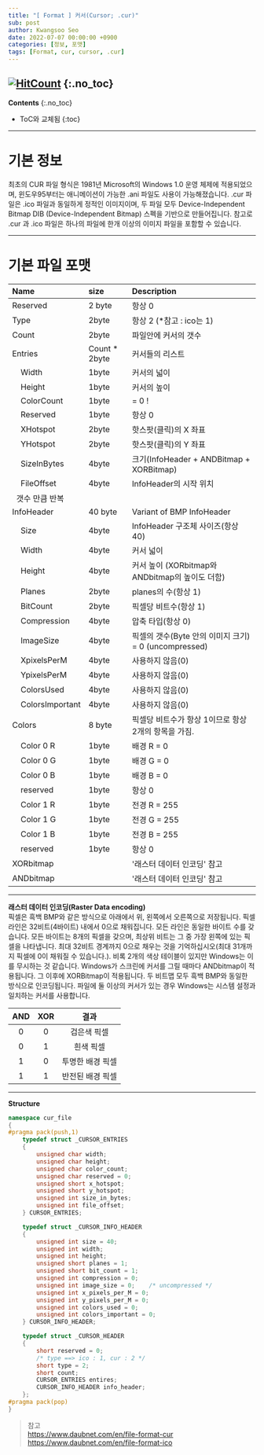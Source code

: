 ```yaml
---
title: "[ Format ] 커서(Cursor; .cur)" 
sub: post
author: Kwangsoo Seo
date: 2022-07-07 00:00:00 +0900
categories: [정보, 포맷]
tags: [Format, cur, cursor, .cur]
---
```

[![HitCount](https://hits.dwyl.com/MonosLab/post3.svg?style=flat-square)](http://hits.dwyl.com/MonosLab/post3)
{:.no_toc}
---
**Contents**
{:.no_toc}

* ToC와 교체됨
{:toc}  

---
# **기본 정보**  
최초의 CUR 파일 형식은 1981년 Microsoft의 Windows 1.0 운영 체제에 적용되었으며, 윈도우95부터는 애니메이션이 가능한 .ani 파일도 사용이 가능해졌습니다. .cur 파일은 .ico 파일과 동일하게 정적인 이미지이며, 두 파일 모두 Device-Independent Bitmap DIB (Device-Independent Bitmap) 스펙을 기반으로 만들어집니다. 참고로 .cur 과 .ico 파일은 하나의 파일에 한개 이상의 이미지 파일을 포함할 수 있습니다.   

---

# **기본 파일 포맷**  

| Name | size | Description |   
| :--- | :--- | :--- |   
| Reserved | 2 byte | 항상 0 |   
| Type | 2byte | 항상 2 (*참고 : ico는 1) |   
| Count | 2byte | 파일안에 커서의 갯수 |   
| Entries | Count * 2byte | 커서들의 리스트 |   
| &nbsp;&nbsp;&nbsp;&nbsp;Width | 1byte  | 커서의 넓이 |   
| &nbsp;&nbsp;&nbsp;&nbsp;Height | 1byte  | 커서의 높이 |   
| &nbsp;&nbsp;&nbsp;&nbsp;ColorCount | 1byte  | = 0 ! |   
| &nbsp;&nbsp;&nbsp;&nbsp;Reserved | 1byte  | 항상 0 |   
| &nbsp;&nbsp;&nbsp;&nbsp;XHotspot | 2byte  | 핫스팟(클릭)의 X 좌표 |   
| &nbsp;&nbsp;&nbsp;&nbsp;YHotspot | 2byte  | 핫스팟(클릭)의 Y 좌표 |   
| &nbsp;&nbsp;&nbsp;&nbsp;SizeInBytes | 4byte  | 크기(InfoHeader + ANDBitmap + XORBitmap) |   
| &nbsp;&nbsp;&nbsp;&nbsp;FileOffset | 4byte  | InfoHeader의 시작 위치 |   
| &nbsp;&nbsp;갯수 만큼 반복 |  |  |   
| InfoHeader | 40 byte | Variant of BMP InfoHeader |   
| &nbsp;&nbsp;&nbsp;&nbsp;Size | 4byte  | InfoHeader 구조체 사이즈(항상 40) |   
| &nbsp;&nbsp;&nbsp;&nbsp;Width | 4byte  |  커서 넓이 |   
| &nbsp;&nbsp;&nbsp;&nbsp;Height | 4byte  |  커서 높이 (XORbitmap와 ANDbitmap의 높이도 더함) |   
| &nbsp;&nbsp;&nbsp;&nbsp;Planes | 2byte  |  planes의 수(항상 1)|   
| &nbsp;&nbsp;&nbsp;&nbsp;BitCount | 2byte  | 픽셀당 비트수(항상 1) |   
| &nbsp;&nbsp;&nbsp;&nbsp;Compression | 4byte  |  압축 타입(항상 0) |   
| &nbsp;&nbsp;&nbsp;&nbsp;ImageSize | 4byte  | 픽셀의 갯수(Byte 안의 이미지 크기) = 0 (uncompressed) |   
| &nbsp;&nbsp;&nbsp;&nbsp;XpixelsPerM | 4byte  | 사용하지 않음(0)  |    
| &nbsp;&nbsp;&nbsp;&nbsp;YpixelsPerM | 4byte  | 사용하지 않음(0) |   
| &nbsp;&nbsp;&nbsp;&nbsp;ColorsUsed | 4byte  | 사용하지 않음(0) |   
| &nbsp;&nbsp;&nbsp;&nbsp;ColorsImportant | 4byte  | 사용하지 않음(0) |   
| Colors| 8 byte |픽셀당 비트수가 항상 1이므로 항상 2개의 항목을 가짐. |
| &nbsp;&nbsp;&nbsp;&nbsp;Color 0 R | 1byte  | 배경 R = 0 |  
| &nbsp;&nbsp;&nbsp;&nbsp;Color 0 G | 1byte  | 배경 G = 0 |  
| &nbsp;&nbsp;&nbsp;&nbsp;Color 0 B | 1byte  | 배경 B = 0 |  
| &nbsp;&nbsp;&nbsp;&nbsp;reserved | 1byte  | 항상 0 |  
| &nbsp;&nbsp;&nbsp;&nbsp;Color 1 R | 1byte  | 전경 R = 255 |  
| &nbsp;&nbsp;&nbsp;&nbsp;Color 1 G | 1byte  | 전경 G = 255 |  
| &nbsp;&nbsp;&nbsp;&nbsp;Color 1 B | 1byte  | 전경 B = 255 |  
| &nbsp;&nbsp;&nbsp;&nbsp;reserved | 1byte  | 항상 0 |  
| XORbitmap | | '래스터 데이터 인코딩' 참고 |  
| ANDbitmap | | '래스터 데이터 인코딩' 참고 |  

----

**래스터 데이터 인코딩(Raster Data encoding)**  
픽셀은 흑백 BMP와 같은 방식으로 아래에서 위, 왼쪽에서 오른쪽으로 저장됩니다. 픽셀 라인은 32비트(4바이트) 내에서 0으로 채워집니다. 모든 라인은 동일한 바이트 수를 갖습니다. 모든 바이트는 8개의 픽셀을 갖으며, 최상위 비트는 그 중 가장 왼쪽에 있는 픽셀을 나타냅니다. 최대 32비트 경계까지 0으로 채우는 것을 기억하십시오(최대 31개까지 픽셀에 0이 채워질 수 있습니다.). 비록 2개의 색상 테이블이 있지만 Windows는 이를 무시하는 것 같습니다. Windows가 스크린에 커서를 그릴 때마다 ANDbitmap이 적용됩니다. 그 이후에 XORBitmap이 적용됩니다. 두 비트맵 모두 흑백 BMP와 동일한 방식으로 인코딩됩니다. 파일에 둘 이상의 커서가 있는 경우 Windows는 시스템 설정과 일치하는 커서를 사용합니다.

| AND | XOR | 결과 |   
| :---: | :---: | :---: |   
| 0 | 0 | 검은색 픽셀 |
| 0 | 1 | 흰색 픽셀 |
| 1 | 0 | 투명한 배경 픽셀 |
| 1 | 1 | 반전된 배경 픽셀 |

----

**Structure**
```cpp
namespace cur_file
{
#pragma pack(push,1)
	typedef struct _CURSOR_ENTRIES
	{
		unsigned char width;
		unsigned char height;
		unsigned char color_count;
		unsigned char reserved = 0;
		unsigned short x_hotspot;
		unsigned short y_hotspot;
		unsigned int size_in_bytes;
		unsigned int file_offset;
	} CURSOR_ENTRIES;

	typedef struct _CURSOR_INFO_HEADER
	{
		unsigned int size = 40;
		unsigned int width;
		unsigned int height;
		unsigned short planes = 1;
		unsigned short bit_count = 1;
		unsigned int compression = 0;
		unsigned int image_size = 0;	/* uncompressed */
		unsigned int x_pixels_per_M = 0;
		unsigned int y_pixels_per_M = 0;
		unsigned int colors_used = 0;
		unsigned int colors_important = 0;
	} CURSOR_INFO_HEADER;

	typedef struct _CURSOR_HEADER
	{
		short reserved = 0;
		/* type ==> ico : 1, cur : 2 */
		short type = 2;
		short count;
		CURSOR_ENTRIES entires;
		CURSOR_INFO_HEADER info_header;
	};
#pragma pack(pop)
}
```

> 참고   
https://www.daubnet.com/en/file-format-cur   
https://www.daubnet.com/en/file-format-ico   